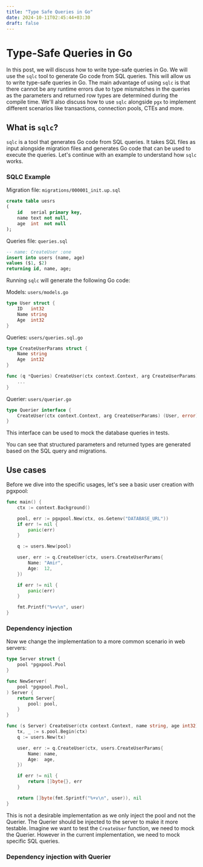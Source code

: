 ```yaml
---
title: "Type Safe Queries in Go"
date: 2024-10-11T02:45:44+03:30
draft: false
---
```


# Type-Safe Queries in Go

In this post, we will discuss how to write type-safe queries in Go. We will use the `sqlc` tool to generate Go code from
SQL queries. This will allow us to write type-safe queries in Go.
The main advantage of using `sqlc` is that there cannot be any runtime errors due to type mismatches in the queries as
the parameters and returned row types are determined during the compile time.
We'll also discuss how to use `sqlc` alongside `pgx` to implement different scenarios like transactions, connection
pools, CTEs and more.

## What is `sqlc`?

`sqlc` is a tool that generates Go code from SQL queries.
It takes SQL files as input alongside migration files and generates Go code that can be used to execute the queries.
Let's continue with an example to understand how `sqlc` works.

### SQLC Example

Migration file: `migrations/000001_init.up.sql`

```sql
create table uesrs
(
    id   serial primary key,
    name text not null,
    age  int  not null
);
```

Queries file: `queries.sql`

```sql
-- name: CreateUser :one
insert into users (name, age)
values ($1, $2)
returning id, name, age;
```

Running `sqlc` will generate the following Go code:

Models: `users/models.go`

```go
type User struct {
	ID   int32
	Name string
	Age  int32
}
```

Queries: `users/queries.sql.go`

```go
type CreateUserParams struct {
	Name string
	Age  int32
}

func (q *Queries) CreateUser(ctx context.Context, arg CreateUserParams) (User, error) {
	...
}
```

Querier: `users/querier.go`

```go
type Querier interface {
	CreateUser(ctx context.Context, arg CreateUserParams) (User, error)
}
```

This interface can be used to mock the database queries in tests.

You can see that structured parameters and returned types are generated based on the SQL query and migrations.

## Use cases

Before we dive into the specific usages, let's see a basic user creation with pgxpool:

```go
func main() {
	ctx := context.Background()

	pool, err := pgxpool.New(ctx, os.Getenv("DATABASE_URL"))
	if err != nil {
		panic(err)
	}

	q := users.New(pool)

	user, err := q.CreateUser(ctx, users.CreateUserParams{
		Name: "Amir",
		Age:  12,
	})

	if err != nil {
		panic(err)
	}

	fmt.Printf("%+v\n", user)
}
```

### Dependency injection

Now we change the implementation to a more common scenario in web servers:

```go
type Server struct {
	pool *pgxpool.Pool
}

func NewServer(
	pool *pgxpool.Pool,
) Server {
	return Server{
		pool: pool,
	}
}

func (s Server) CreateUser(ctx context.Context, name string, age int32) ([]byte, error) {
	tx, _ := s.pool.Begin(ctx)
	q := users.New(tx)

	user, err := q.CreateUser(ctx, users.CreateUserParams{
		Name: name,
		Age:  age,
	})

	if err != nil {
		return []byte{}, err
	}

	return []byte(fmt.Sprintf("%+v\n", user)), nil
}
```

This is not a desirable implementation as we only inject the pool and not the Querier.
The Querier should be injected to the server to make it more testable.
Imagine we want to test the `CreateUser` function, we need to mock the Querier. However in the current implementation,
we need to mock specific SQL queries.

### Dependency injection with Querier

